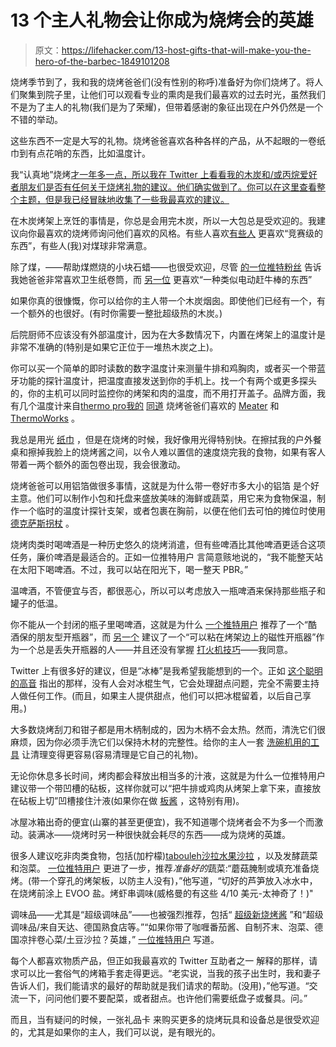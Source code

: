 # 13 个主人礼物会让你成为烧烤会的英雄

> 原文：<https://lifehacker.com/13-host-gifts-that-will-make-you-the-hero-of-the-barbec-1849101208>

烧烤季节到了，我和我的烧烤爸爸们(没有性别的称呼)准备好为你们烧烤了。将人们聚集到院子里，让他们可以观看专业的熏肉是我们最喜欢的过去时光，虽然我们不是为了主人的礼物(我们是为了荣耀)，但带着感谢的象征出现在户外仍然是一个不错的举动。

这些东西不一定是大写的礼物。烧烤爸爸喜欢各种各样的产品，从不起眼的一卷纸巾到有点花哨的东西，比如温度计。

我“认真地”烧烤[才一年多一点，所以我在 Twitter 上看看我的木炭和/或丙烷爱好者朋友们是否有任何关于烧烤礼物的建议。他们确实做到了。你可以在这里查看整个主题，但是我已经冒昧地收集了一些我最喜欢的建议。](https://lifehacker.com/food-drink/cooking/grilling)

在木炭烤架上烹饪的事情是，你总是会用完木炭，所以一大包总是受欢迎的。我建议向你最喜欢的烧烤师询问他们喜欢的风格。有些人喜欢[有些人](https://twitter.com/skinke/status/1539956808814559233) 更喜欢“竞赛级的东西”，有些人(我)对煤球非常满意。

除了煤，——帮助煤燃烧的小块石蜡——也很受欢迎，尽管 [的一位推特粉丝](https://twitter.com/mickiemangle/status/1539683770650861568) 告诉我她爸爸非常喜欢卫生纸卷筒，而 [另一位](https://twitter.com/gallantdan/status/1539722569556922371) 更喜欢“一种类似电动赶牛棒的东西”

如果你真的很慷慨，你可以给你的主人带一个木炭烟囱。即使他们已经有一个，有一个额外的也很好。(有时你需要一整批超级热的木炭。)

后院厨师不应该没有外部温度计，因为在大多数情况下，内置在烤架上的温度计是非常不准确的(特别是如果它正位于一堆热木炭之上)。

你可以买一个简单的即时读数的数字温度计来测量牛排和鸡胸肉，或者买一个带蓝牙功能的探针温度计，把温度直接发送到你的手机上。找一个有两个或更多探头的，你的主机可以同时监控你的烤架和肉的温度，而不用打开盖子。品牌方面，我有几个温度计来自[thermo pro](https://www.thermoworks.com/)[我的](https://twitter.com/BestFoodBlogEVR/status/1539692859657490433) [同道](https://twitter.com/JamesJimmyJim/status/1539708858930585601) 烧烤爸爸们喜欢的 [Meater](http://meater.com) 和 [ThermoWorks](https://www.thermoworks.com/) 。

我总是用光 [纸巾](https://twitter.com/desire___path/status/1539687024957001728) ，但是在烧烤的时候，我好像用光得特别快。在擦拭我的户外餐桌和擦掉我脸上的烧烤酱之间，以令人难以置信的速度烧完我的食物，如果有客人带着一两个额外的面包卷出现，我会很激动。

烧烤爸爸可以用铝箔做很多事情，这就是为什么带一卷好市多大小的铝箔 是个好主意。他们可以制作小包和托盘来盛放美味的海鲜或蔬菜，用它来为食物保温，制作一个临时的温度计探针支架，或者包裹在胸前，以便在他们去可怕的摊位时使用 [德克萨斯拐杖](https://amazingribs.com/more-technique-and-science/more-cooking-science/texas-crutch/) 。

烧烤肉类时喝啤酒是一种历史悠久的烧烤消遣，但有些啤酒比其他啤酒更适合这项任务，廉价啤酒是最适合的。正如一位推特用户 言简意赅地说的，“我不能整天站在太阳下喝啤酒。不过，我可以站在阳光下，喝一整天 PBR。”

温啤酒，不管便宜与否，都很恶心，所以可以考虑放入一瓶啤酒来保持那些瓶子和罐子的低温。

你不能从一个封闭的瓶子里喝啤酒，这就是为什么 [一个推特用户](https://twitter.com/JeffreyAmato/status/1539682238287056896) 推荐了一个“酷酒保的朋友型开瓶器”，而 [另一个](https://twitter.com/jasonglaspey/status/1539691327289319424) 建议了一个“可以粘在烤架边上的磁性开瓶器”作为一个总是丢失开瓶器的人——并且还没有掌握 [打火机技巧](https://lifehacker.com/open-beer-bottles-with-bic-lighters-5296623)——我同意。

Twitter 上有很多好的建议，但是“冰棒”是我希望我能想到的一个。正如 [这个聪明的高音](https://twitter.com/Instant_Kelsey/status/1539683889345601536) 指出的那样，没有人会对冰棍生气，它会处理甜点问题，完全不需要主持人做任何工作。(而且，如果主人提供甜点，他们可以把冰棍留着，以后自己享用。)

大多数烧烤刮刀和钳子都是用木柄制成的，因为木柄不会太热。然而，清洗它们很麻烦，因为你必须手洗它们以保持木材的完整性。给你的主人一套 [洗碗机用的工具](https://twitter.com/andrewdwilliams/status/1539776787214917632) 让清理变得更容易(容易清理是它自己的礼物)。

无论你休息多长时间，烤肉都会释放出相当多的汁液，这就是为什么一位推特用户 建议带一个带凹槽的砧板，这样你就可以“把牛排或鸡肉从烤架上拿下来，直接放在砧板上切”凹槽接住汁液(如果你在做 [板酱](https://lifehacker.com/why-your-next-sliced-steak-needs-a-board-sauce-1846683457) ，这特别有用)。

冰屋冰箱出奇的便宜(山寨的甚至更便宜)，我不知道哪个烧烤者会不为多一个而激动。装满冰——烧烤时另一种很快就会耗尽的东西——成为烧烤的英雄。

很多人建议吃非肉类食物，包括(加柠檬)[tabouleh](https://twitter.com/Supernerd_Y2K/status/1539688684739493889)[沙拉](https://twitter.com/MarcLucke/status/1539680142687174657)[水果沙拉](https://twitter.com/arcyreilly/status/1539691189414383618) ，以及发酵蔬菜和泡菜。 [一位推特用户](https://twitter.com/tsmyther/status/1539745783079227394) 更进了一步，推荐*准备好的*蔬菜:“蘑菇腌制或填充准备烧烤。(带一个穿孔的烤架板，以防主人没有)，”他写道，“切好的芦笋放入冰水中，在烧烤前涂上 EVOO 盐。烤虾串调味(威格曼的有这些 4/10 美元-太神奇了！)"

调味品——尤其是“超级调味品”——也被强烈推荐，包括“ [超级新烧烤酱](https://twitter.com/Zan/status/1539679680852287488) ”和“超级调味品/来自天达、德国熟食店等。”“如果你带了咖喱番茄酱、自制芥末、泡菜、德国凉拌卷心菜/土豆沙拉？英雄，” [一位推特用户](https://twitter.com/MatthewJBrown/status/1539679428657045504) 写道。

每个人都喜欢物质产品，但正如我最喜欢的 Twitter 互助者之一 解释的那样，请求可以比一套俗气的烤箱手套走得更远。“老实说，当我的孩子出生时，我和妻子告诉人们，我们能请求的最好的帮助就是我们请求的帮助。(没用)，”他写道。“交流一下，问问他们要不要配菜，或者甜点。也许他们需要纸盘子或餐具。问。”

而且，当有疑问的时候，一张礼品卡 来购买更多的烧烤玩具和设备总是很受欢迎的，尤其是如果你的主人，我们可以说，是有眼光的。